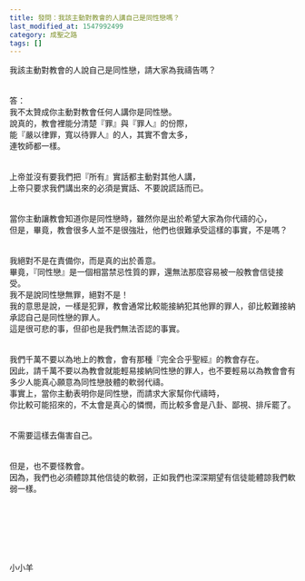 ```yaml
---
title: 發問：我該主動對教會的人講自己是同性戀嗎？
last_modified_at: 1547992499
category: 成聖之路
tags: []
---
```


<p>我該主動對教會的人說自己是同性戀，請大家為我禱告嗎？<!--more--><br/><br/><br/>答：<br/>我不太贊成你主動對教會任何人講你是同性戀。<br/>說真的，教會裡能分清楚『罪』與『罪人』的份際，<br/>能『嚴以律罪，寬以待罪人』的人，其實不會太多，<br/>連牧師都一樣。<br/> <br/><br/>上帝並沒有要我們把『所有』實話都主動對其他人講，<br/>上帝只要求我們講出來的必須是實話、不要說謊話而已。<br/> <br/><br/>當你主動讓教會知道你是同性戀時，雖然你是出於希望大家為你代禱的心，<br/>但是，畢竟，教會很多人並不是很強壯，他們也很難承受這樣的事實，不是嗎？<br/> <br/><br/>我絕對不是在責備你，而是真的出於善意。<br/>畢竟，『同性戀』是一個相當禁忌性質的罪，還無法那麼容易被一般教會信徒接受。<br/>我不是說同性戀無罪，絕對不是！<br/>我的意思是說，一樣是犯罪，教會通常比較能接納犯其他罪的罪人，卻比較難接納承認自己是同性戀的罪人。<br/>這是很可悲的事，但卻也是我們無法否認的事實。<br/> <br/><br/>我們千萬不要以為地上的教會，會有那種『完全合乎聖經』的教會存在。<br/>因此，請千萬不要以為教會就能輕易接納同性戀的罪人，也不要輕易以為教會會有多少人能真心願意為同性戀肢體的軟弱代禱。<br/>事實上，當你主動表明你是同性戀，而請求大家幫你代禱時，<br/>你比較可能招來的，不太會是真心的憐憫，而比較多會是八卦、鄙視、排斥罷了。<br/> <br/><br/>不需要這樣去傷害自己。<br/> <br/><br/>但是，也不要怪教會。<br/>因為，我們也必須體諒其他信徒的軟弱，正如我們也深深期望有信徒能體諒我們軟弱一樣。<br/> <br/><br/><br/><br/><br/><br/><br/>小小羊<br/> <br/>
</p>